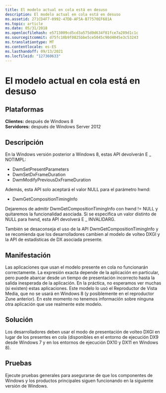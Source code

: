 ```yaml
---
title: El modelo actual en cola está en desuso
description: El modelo actual en cola está en desuso
ms.assetid: 271CD4F7-0992-47DB-AF5A-B77570EF681A
ms.topic: article
ms.date: 05/31/2018
ms.openlocfilehash: e5713009cd5cd3a575d0d634f81fce7a289d1c1c
ms.sourcegitcommit: d75fc10b9f0825bbe5ce5045c90d4045e3c53243
ms.translationtype: MT
ms.contentlocale: es-ES
ms.lasthandoff: 09/13/2021
ms.locfileid: "127360633"
---
```

# <a name="queued-present-model-is-being-deprecated"></a>El modelo actual en cola está en desuso

## <a name="platforms"></a>Plataformas

**Clientes:** después de Windows 8  
**Servidores:** después de Windows Server 2012  


## <a name="description"></a>Descripción

En la Windows versión posterior a Windows 8, estas API devolverán E \_ NOTIMPL:

-   DwmSetPresentParameters
-   DwmSetDxFrameDuration
-   DwmModifyPreviousDxFrameDuration

Además, esta API solo aceptará el valor NULL para el parámetro hwnd:

-   DwmGetCompositionTimingInfo

Dejaremos de admitir DwmGetCompositionTimingInfo con hwnd != NULL y quitaremos la funcionalidad asociada. Si se especifica un valor distinto de NULL para hwnd, esta API devolverá E \_ INVALIDARG.

También se desaconseja el uso de la API DwmGetCompositionTimingInfo y se recomienda que los desarrolladores cambien al modelo de volteo DXGI y la API de estadísticas de DX asociada presente.

## <a name="manifestation"></a>Manifestación

Las aplicaciones que usan el modelo presente en cola no funcionarán correctamente. La expresión exacta depende de la aplicación en particular, pero puede abarcar desde un tiempo de presentación incorrecto hasta la salida inesperada de la aplicación. En la práctica, no esperamos ver muchas (si existen) estas aplicaciones. Este modelo lo usó el Reproductor de Vista Media, que no se usará en Windows 8 (y posiblemente en el reproductor Zune anterior). En este momento no tenemos información sobre ninguna otra aplicación que use realmente este modelo.

## <a name="solution"></a>Solución

Los desarrolladores deben usar el modo de presentación de volteo DXGI en lugar de los presentes en cola (disponibles en el entorno de ejecución DX9 desde Windows 7 y en los entornos de ejecución DX10 y DX11 en Windows 8).

## <a name="tests"></a>Pruebas

Ejecute pruebas generales para asegurarse de que los componentes de Windows y los productos principales siguen funcionando en la siguiente versión de Windows.

 

 





